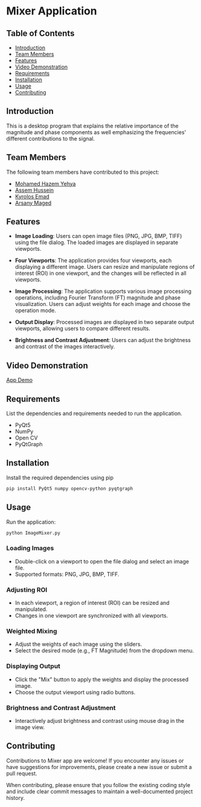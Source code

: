 # Mixer Application


## Table of Contents

- [Introduction](#introduction)
- [Team Members](#Team-Members)
- [Features](#features)
- [Video Demonstration](#Video-Demonstration)
- [Requirements](#requirements)
- [Installation](#installation)
- [Usage](#usage)
- [Contributing](#contributing)



## Introduction
This is a desktop program that explains the relative importance of the magnitude and phase components as well emphasizing the frequencies' different contributions to the signal.

## Team Members
The following team members have contributed to this project:
- [Mohamed Hazem Yehya](https://github.com/Mohamed-hazem-mahrous)
- [Assem Hussein](https://github.com/RushingBlast)
- [Kyrolos Emad](https://github.com/kyrillos-emad)
- [Arsany Maged](https://github.com/Arsany07)

## Features

- **Image Loading**: Users can open image files (PNG, JPG, BMP, TIFF) using the file dialog. The loaded images are displayed in separate viewports.

- **Four Viewports**: The application provides four viewports, each displaying a different image. Users can resize and manipulate regions of interest (ROI) in one viewport, and the changes will be reflected in all viewports.

- **Image Processing**: The application supports various image processing operations, including Fourier Transform (FT) magnitude and phase visualization. Users can adjust weights for each image and choose the operation mode.

- **Output Display**: Processed images are displayed in two separate output viewports, allowing users to compare different results.

- **Brightness and Contrast Adjustment**: Users can adjust the brightness and contrast of the images interactively.


## Video Demonstration
[App Demo](https://github.com/Mohamed-hazem-mahrous/Image-Mixer/assets/94749599/1d0b9028-cf0c-4ad0-be3e-d2b652f871e1)



## Requirements
List the dependencies and requirements needed to run the application.
- PyQt5
- NumPy
- Open CV
- PyQtGraph


## Installation

Install the required dependencies using pip

```bash
pip install PyQt5 numpy opencv-python pyqtgraph
```

## Usage
Run the application:
```bash
python ImageMixer.py
```
### Loading Images

- Double-click on a viewport to open the file dialog and select an image file.
- Supported formats: PNG, JPG, BMP, TIFF.

### Adjusting ROI

- In each viewport, a region of interest (ROI) can be resized and manipulated.
- Changes in one viewport are synchronized with all viewports.

### Weighted Mixing

- Adjust the weights of each image using the sliders.
- Select the desired mode (e.g., FT Magnitude) from the dropdown menu.

### Displaying Output

- Click the "Mix" button to apply the weights and display the processed image.
- Choose the output viewport using radio buttons.

### Brightness and Contrast Adjustment

- Interactively adjust brightness and contrast using mouse drag in the image view.

## Contributing
Contributions to Mixer app are welcome! If you encounter any issues or have suggestions for improvements, please create a new issue or submit a pull request.

When contributing, please ensure that you follow the existing coding style and include clear commit messages to maintain a well-documented project history.

